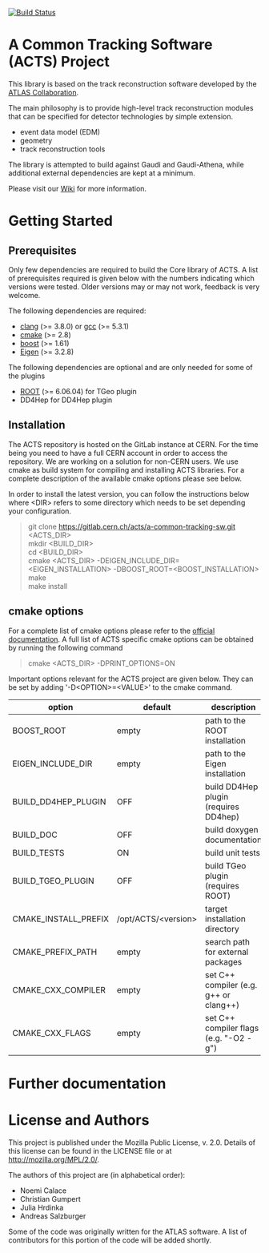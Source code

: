 [![Build Status](http://acts-ci:8080/job/ACTS-CI/badge/icon)](http://acts-ci:8080/job/ACTS-CI)

# A Common Tracking Software (ACTS) Project

This library is based on the track reconstruction software developed by the 
[ATLAS Collaboration](http://cern.ch/atlas).

The main philosophy is to provide high-level track reconstruction modules that 
can be specified for detector technologies by simple extension.

* event data model (EDM)
* geometry 
* track reconstruction tools

The library is attempted to build against Gaudi and Gaudi-Athena, while
additional external dependencies are kept at a minimum.


Please visit our [Wiki](https://gitlab.cern.ch/acts/a-common-tracking-sw/wikis/home) for more information.

# Getting Started

## Prerequisites

Only few dependencies are required to build the Core library of ACTS. A list of 
prerequisites required is given below with the numbers indicating which versions 
were tested. Older versions may or may not work, feedback is very welcome.

The following dependencies are required:

+ [clang](http://clang.llvm.org/) (>= 3.8.0) or [gcc](https://gcc.gnu.org/) (>= 5.3.1)
+ [cmake](https://cmake.org/) (>= 2.8)
+ [boost](http://www.boost.org/) (>= 1.61)
+ [Eigen](http://eigen.tuxfamily.org/) (>= 3.2.8)

The following dependencies are optional and are only needed for some of the plugins

+ [ROOT](https://root.cern.ch/) (>= 6.06.04) for TGeo plugin
+ DD4Hep for DD4Hep plugin

## Installation

The ACTS repository is hosted on the GitLab instance at CERN. For the time being
you need to have a full CERN account in order to access the repository. We are working on
a solution for non-CERN users. We use cmake as build system for compiling and
installing ACTS libraries. For a complete description of the available cmake
options please see below.

In order to install the latest version, you can follow the instructions below
where \<DIR\> refers to some directory which needs to be set depending your configuration.

> git clone https://gitlab.cern.ch/acts/a-common-tracking-sw.git \<ACTS_DIR\><br />
> mkdir \<BUILD_DIR\><br />
> cd \<BUILD_DIR\><br />
> cmake \<ACTS_DIR\> -DEIGEN_INCLUDE_DIR=\<EIGEN_INSTALLATION\> -DBOOST_ROOT=\<BOOST_INSTALLATION\><br />
> make<br />
> make install<br />

## cmake options

For a complete list of cmake options please refer to the [official documentation](https://cmake.org/cmake/help/v3.1/index.html).
A full list of ACTS specific cmake options can be obtained by running the following command

> cmake \<ACTS_DIR\> -DPRINT_OPTIONS=ON

Important options relevant for the ACTS project are given below. They can be set
by adding '-D\<OPTION\>=\<VALUE\>' to the cmake command.

|option|default|description|
|------|-------|-----------|
|BOOST_ROOT           | empty                 | path to the ROOT installation          |
|EIGEN_INCLUDE_DIR    | empty                 | path to the Eigen installation         |
|BUILD_DD4HEP_PLUGIN  | OFF                   | build DD4Hep plugin (requires DD4hep)  |
|BUILD_DOC            | OFF                   | build doxygen documentation            |
|BUILD_TESTS          | ON                    | build unit tests                       |
|BUILD_TGEO_PLUGIN    | OFF                   | build TGeo plugin (requires ROOT)      |
|CMAKE_INSTALL_PREFIX | /opt/ACTS/\<version\> | target installation directory          |
|CMAKE_PREFIX_PATH    | empty                 | search path for external packages      |    
|CMAKE_CXX_COMPILER   | empty                 | set C++ compiler (e.g. g++ or clang++) |    
|CMAKE_CXX_FLAGS      | empty                 | set C++ compiler flags (e.g. "-O2 -g") |    

# Further documentation

# License and Authors

This project is published under the Mozilla Public License, v. 2.0. Details of
this license can be found in the LICENSE file or at http://mozilla.org/MPL/2.0/.

The authors of this project are (in alphabetical order):
- Noemi Calace
- Christian Gumpert
- Julia Hrdinka
- Andreas Salzburger

Some of the code was originally written for the ATLAS software. A list of
contributors for this portion of the code will be added shortly.

